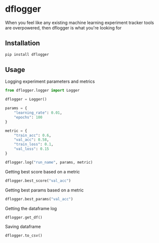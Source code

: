 # dflogger

When you feel like any existing machine learning experiment tracker tools are overpowered, then dflogger is what you're looking for

## Installation

```bash
pip install dflogger
```

## Usage

Logging experiment parameters and metrics

```python
from dflogger.logger import Logger

dflogger = Logger()

params = {
    "learning_rate": 0.01,
    "epochs": 100
}

metric = {
    "train_acc": 0.6,
    "val_acc": 0.58,
    "train_loss": 0.1,
    "val_loss": 0.15
}

dflogger.log("run_name", params, metric)
```

Getting best score based on a metric

```python
dflogger.best_score("val_acc")
```

Getting best params based on a metric

```python
dflogger.best_params("val_acc")
```

Getting the dataframe log

```python
dflogger.get_df()
```

Saving dataframe

```python
dflogger.to_csv()
```
